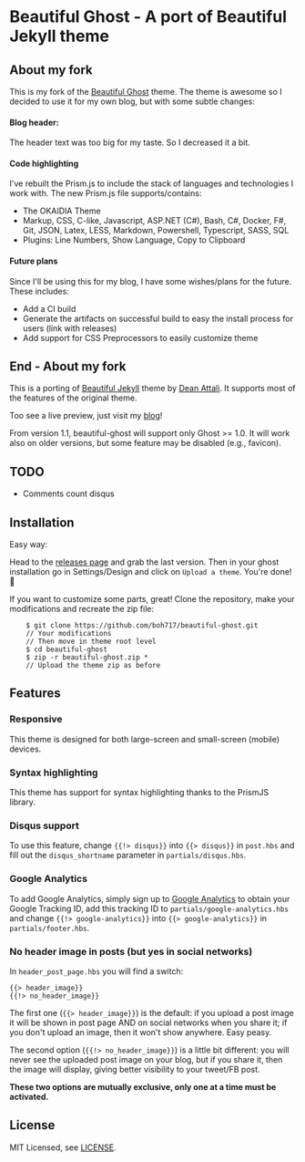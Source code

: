 # Beautiful Ghost - A port of Beautiful Jekyll theme

## About my fork

This is my fork of the [Beautiful Ghost](https://github.com/boh717/beautiful-ghost) theme. The theme is awesome so I decided to use it for my own blog, but with some subtle changes:

#### Blog header:
The header text was too big for my taste. So I decreased it a bit. 

#### Code highlighting
I've rebuilt the Prism.js to include the stack of languages and technologies I work with. The new Prism.js file supports/contains:
* The OKAIDIA Theme 
* Markup, CSS, C-like, Javascript, ASP.NET (C#), Bash, C#, Docker, F#, Git, JSON, Latex, LESS, Markdown, Powershell, Typescript, SASS, SQL
* Plugins: Line Numbers, Show Language, Copy to Clipboard 

#### Future plans

Since I'll be using this for my blog, I have some wishes/plans for the future. These includes:

* Add a CI build
* Generate the artifacts on successful build to easy the install process for users (link with releases)
* Add support for CSS Preprocessors to easily customize theme
  
## End - About my fork

This is a porting of [Beautiful Jekyll](http://deanattali.com/beautiful-jekyll/) theme by [Dean Attali](http://deanattali.com/aboutme#contact). It supports most of the features of the original theme.

Too see a live preview, just visit my [blog](https://runningcodes.net/)!

From version 1.1, beautiful-ghost will support only Ghost >= 1.0. It will work also on older versions, but some feature may be disabled (e.g., favicon).

## TODO

- Comments count disqus

## Installation

Easy way:

Head to the [releases page](https://github.com/boh717/beautiful-ghost/releases) and grab the last version. Then in your ghost installation go in Settings/Design and click on `Upload a theme`. You're done! :tada:

If you want to customize some parts, great! Clone the repository, make your modifications and recreate the zip file:

```
    $ git clone https://github.com/boh717/beautiful-ghost.git
    // Your modifications
    // Then move in theme root level
    $ cd beautiful-ghost
    $ zip -r beautiful-ghost.zip *
    // Upload the theme zip as before
 ```

## Features

### Responsive

This theme is designed for both large-screen and small-screen (mobile) devices.

### Syntax highlighting

This theme has support for syntax highlighting thanks to the PrismJS library.


### Disqus support

To use this feature, change `{{!> disqus}}` into `{{> disqus}}` in `post.hbs` and fill out the `disqus_shortname` parameter in `partials/disqus.hbs`.

### Google Analytics

To add Google Analytics, simply sign up to [Google Analytics](http://www.google.com/analytics/) to obtain your Google Tracking ID, add this tracking ID to `partials/google-analytics.hbs` and change `{{!> google-analytics}}` into `{{> google-analytics}}` in `partials/footer.hbs`.

### No header image in posts (but yes in social networks)

In `header_post_page.hbs` you will find a switch:

```
{{> header_image}}
{{!> no_header_image}}
```

The first one (`{{> header_image}}`) is the default: if you upload a post image it will be shown in post page AND on social networks when you share it; if you don't upload an image, then it won't show anywhere. Easy peasy.

The second option (`{{!> no_header_image}}`) is a little bit different: you will never see the uploaded post image on your blog, but if you share it, then the image will display, giving better visibility to your tweet/FB post.

**These two options are mutually exclusive, only one at a time must be activated.**

## License

MIT Licensed, see [LICENSE](https://github.com/boh717/beautiful-ghost/blob/master/LICENSE).
